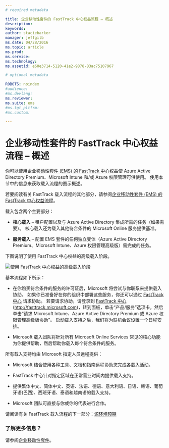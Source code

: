 ```yaml
---
# required metadata

title: 企业移动性套件的 FastTrack 中心权益流程 – 概述
description:
keywords:
author: staciebarker
manager: jeffgilb
ms.date: 04/28/2016
ms.topic: article
ms.prod:
ms.service:
ms.technology:
ms.assetid: e60e3714-5120-41e2-9878-83ac75107967

# optional metadata

ROBOTS: noindex
#audience:
#ms.devlang:
ms.reviewer: 
ms.suite: ems
#ms.tgt_pltfrm:
#ms.custom:

---
```


# 企业移动性套件的 FastTrack 中心权益流程 – 概述

你可以使用[企业移动性套件 (EMS) 的 FastTrack 中心权益](fasttrack-center-benefit-for-enterprise-mobility-suite-ems.md)使 Azure Active Directory Premium、Microsoft Intune 和/或 Azure 权限管理可供使用。 使用本节中的信息来获取载入流程的图示概述。

若要阅读有关 FastTrack 载入流程的其他部分，请参阅[企业移动性套件 (EMS) 的 FastTrack 中心权益流程](fasttrack-center-benefit-process-for-enterprise-mobility-suite-ems.md)。


载入包含两个主要部分：

-   **核心载入** – 租户配置以及与 Azure Active Directory 集成所需的任务（如果需要）。 核心载入还为载入其他符合条件的 Microsoft Online 服务提供基准。

-   **服务载入** – 配置 EMS 套件的任何独立变体（Azure Active Directory Premium、Microsoft Intune、Azure 权限管理高级版）需完成的任务。

下图说明了使用 FastTrack 中心权益的高级载入阶段。

![使用 FastTrack 中心权益的高级载入阶段](./media/ft-1-onboarding-process.png)

基本流程如下所示：

- 在你购买符合条件的服务的许可证后，Microsoft 将尝试与你联系来提供载入协助。 如果你已准备好在你的组织中部署这些服务，你还可以通过 [FastTrack 中心](http://fasttrack.microsoft.com/) 请求协助。 若要请求协助，请登录到 [FastTrack 中心](http://fasttrack.microsoft.com/) (http://fasttrack.microsoft.com)，转到面板，单击“产品/服务”选项卡，然后单击“请求 Microsoft Intune、Azure Active Directory Premium 或 Azure 权限管理高级版协助”。 启动载入支持之后，我们将为联机会议设置一个日程安排。

-   Microsoft 载入团队将针对所有 Microsoft Online Services 常见的核心功能为你提供帮助，然后帮助你载入每个符合条件的服务。

所有载入支持均由 Microsoft 指定人员远程提供：

-   Microsoft 结合使用各种工具、文档和指南远程协助您完成各载入活动。

-   FastTrack 中心针对指定区域在正常营业时间内提供载入支持。

-   提供繁体中文、简体中文、英语、法语、德语、意大利语、日语、韩语、葡萄牙语(巴西)、西班牙语、泰语和越南语的载入支持。

-   Microsoft 团队可直接与你或你的代表进行合作。

请阅读有关 FastTrack 载入流程的下一部分：[源环境预期](fasttrack-center-benefit-process-for-ems-environment-expectations.md)

### 了解更多信息？
请参阅[企业移动性套件](https://www.microsoft.com/en-us/server-cloud/enterprise-mobility/overview.aspx)。



<!--HONumber=Jun16_HO1-->


